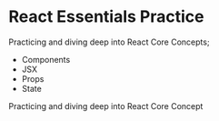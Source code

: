 # React Essentials Practice

Practicing and diving deep into React Core Concepts; 
- Components
- JSX
- Props
- State

Practicing and diving deep into React Core Concept

